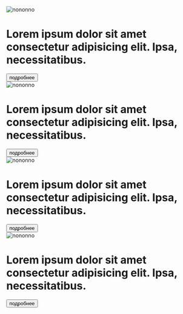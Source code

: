 <!DOCTYPE html>
<html lang="ru">
<head>
    <meta charset="UTF-8">
    <meta name="viewport" content="width=device-width, initial-scale=1.0">
   <link rel="stylesheet" href="./assets/css/style.css">
    <title>Document</title>
</head>
<body>
    <div class="container">
        <div class="block">
            <img
             src="./img/вк.jpg" alt="nononno">
             <div class="треш">
             <h1>Lorem ipsum dolor sit amet consectetur adipisicing elit. Ipsa, necessitatibus.</h1>
             <input 
             type="button"
             value="подробнее"/>
            </div>
        </div>
        <div class="block">
            <img
             src="./img/вк.jpg" alt="nononno">
             <div class="треш">
             <h1>Lorem ipsum dolor sit amet consectetur adipisicing elit. Ipsa, necessitatibus.</h1>
             <input 
             type="button"
             value="подробнее"/>
            </div>
        </div>
        <div class="block">
            <img
             src="./img/вк.jpg" alt="nononno">
             <div class="треш">
             <h1>Lorem ipsum dolor sit amet consectetur adipisicing elit. Ipsa, necessitatibus.</h1>
             <input 
             type="button"
             value="подробнее"/>
            </div>
        </div>
        <div class="block">
            <img
             src="./img/вк.jpg" alt="nononno">
             <div class="треш">
             <h1>Lorem ipsum dolor sit amet consectetur adipisicing elit. Ipsa, necessitatibus.</h1>
             <input 
             type="button"
             value="подробнее"/>
            </div>
        </div>
    </div>
    
</body>
</html>
